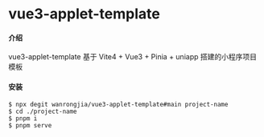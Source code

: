 # vue3-applet-template

#### 介绍

vue3-applet-template 基于 Vite4 + Vue3 + Pinia + uniapp 搭建的小程序项目模板

#### 安装

```shell
$ npx degit wanrongjia/vue3-applet-template#main project-name
$ cd ./project-name
$ pnpm i
$ pnpm serve
```
